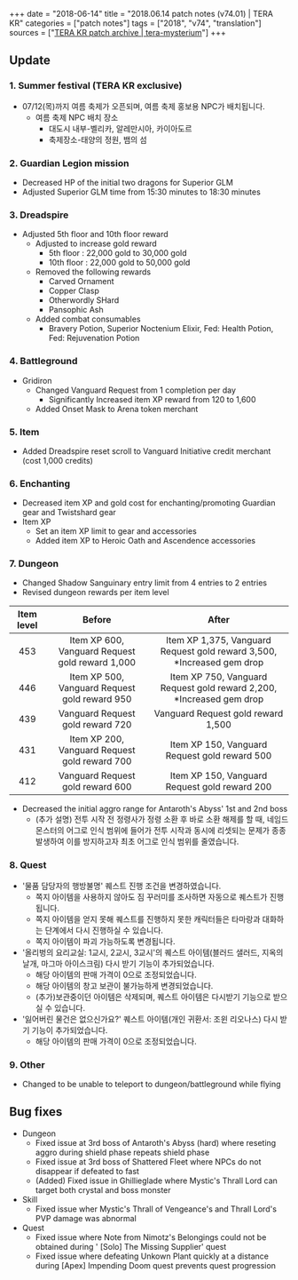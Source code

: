 +++
date = "2018-06-14"
title = "2018.06.14 patch notes (v74.01) | TERA KR"
categories = ["patch notes"]
tags = ["2018", "v74", "translation"]
sources = ["[TERA KR patch archive | tera-mysterium](/ko/patch/2018/v74-01)"]
+++

## Update

### **1.** Summer festival (TERA KR exclusive)
- 07/12(목)까지 여름 축제가 오픈되며, 여름 축제 홍보용 NPC가 배치됩니다.
  - 여름 축제 NPC 배치 장소
    - 대도시 내부-벨리카, 알레만시아, 카이아도르
    - 축제장소-태양의 정원, 뱀의 섬

### **2.** Guardian Legion mission
- Decreased HP of the initial two dragons for Superior GLM
- Adjusted Superior GLM time from 15:30 minutes to 18:30 minutes

### **3.** Dreadspire
- Adjusted 5th floor and 10th floor reward
  - Adjusted to increase gold reward
    - 5th floor : 22,000 gold to 30,000 gold
    - 10th floor : 22,000 gold to 50,000 gold
  - Removed the following rewards
    - Carved Ornament
    - Copper Clasp
    - Otherwordly SHard
    - Pansophic Ash
  - Added combat consumables
    - Bravery Potion, Superior Noctenium Elixir, Fed: Health Potion, Fed: Rejuvenation Potion

### **4.** Battleground
- Gridiron
  - Changed Vanguard Request from 1 completion per day
    - Significantly Increased item XP reward from 120 to 1,600
  - Added Onset Mask to Arena token merchant

### **5.** Item
- Added Dreadspire reset scroll to Vanguard Initiative credit merchant (cost 1,000 credits)

### **6.** Enchanting
- Decreased item XP and gold cost for enchanting/promoting Guardian gear and Twistshard gear
- Item XP
  - Set an item XP limit to gear and accessories
  - Added item XP to Heroic Oath and Ascendence accessories

### **7.** Dungeon
- Changed Shadow Sanguinary entry limit from 4 entries to 2 entries
- Revised dungeon rewards per item level

| Item level | Before | After |
| :-: | :-: | :-: |
| 453 | Item XP 600, Vanguard Request gold reward 1,000 | Item XP 1,375, Vanguard Request gold reward 3,500, *Increased gem drop |
| 446 | Item XP 500, Vanguard Request gold reward 950 | Item XP 750, Vanguard Request gold reward 2,200, *Increased gem drop |
| 439 | Vanguard Request gold reward 720 | Vanguard Request gold reward 1,500 |
| 431 | Item XP 200, Vanguard Request gold reward 700 | Item XP 150, Vanguard Request gold reward 500 |
| 412 | Vanguard Request gold reward 600 | Item XP 150, Vanguard Request gold reward 200 |

- Decreased the initial aggro range for Antaroth's Abyss' 1st and 2nd boss
  - (추가 설명) 전투 시작 전 정령사가 정령 소환 후 바로 소환 해제를 할 때, 네임드 몬스터의 어그로 인식 범위에 들어가 전투 시작과 동시에 리셋되는 문제가 종종 발생하여 이를 방지하고자 최초 어그로 인식 범위를 줄였습니다.

### **8.** Quest
- '물품 담당자의 행방불명' 퀘스트 진행 조건을 변경하였습니다.
  - 쪽지 아이템을 사용하지 않아도 짐 꾸러미를 조사하면 자동으로 퀘스트가 진행됩니다.
  - 쪽지 아이템을 얻지 못해 퀘스트를 진행하지 못한 캐릭터들은 타마랑과 대화하는 단계에서 다시 진행하실 수 있습니다.
  - 쪽지 아이템이 파괴 가능하도록 변경됩니다.
- '올리벙의 요리교실: 1교시, 2교시, 3교시'의 퀘스트 아이템(블러드 샐러드, 지옥의 날개, 마그마 아이스크림) 다시 받기 기능이 추가되었습니다.
  - 해당 아이템의 판매 가격이 0으로 조정되었습니다.
  - 해당 아이템의 창고 보관이 불가능하게 변경되었습니다.
  - (추가)보관중이던 아이템은 삭제되며, 퀘스트 아이템은 다시받기 기능으로 받으실 수 있습니다.
- '잃어버린 물건은 없으신가요?' 퀘스트 아이템(개인 귀환서: 조윈 리오나스) 다시 받기 기능이 추가되었습니다.
  - 해당 아이템의 판매 가격이 0으로 조정되었습니다.

### **9.** Other
- Changed to be unable to teleport to dungeon/battleground while flying

## Bug fixes

- Dungeon
  - Fixed issue at 3rd boss of Antaroth's Abyss (hard) where reseting aggro during shield phase repeats shield phase
  - Fixed issue at 3rd boss of Shattered Fleet where NPCs do not disappear if defeated to fast
  - (Added) Fixed issue in Ghillieglade where Mystic's Thrall Lord can target both crystal and boss monster
- Skill
  - Fixed issue wher Mystic's Thrall of Vengeance's and Thrall Lord's PVP damage was abnormal
- Quest
  - Fixed issue where Note from Nimotz's Belongings could not be obtained during '	[Solo] The Missing Supplier' quest
  - Fixed issue where defeating Unkown Plant quickly at a distance during [Apex] Impending Doom quest prevents quest progression
